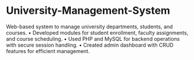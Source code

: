 # University-Management-System
Web-based system to manage university departments, students, and courses. • Developed modules for student enrollment, faculty assignments, and course scheduling. • Used PHP and MySQL for backend operations with secure session handling. • Created admin dashboard with CRUD features for efficient management.
